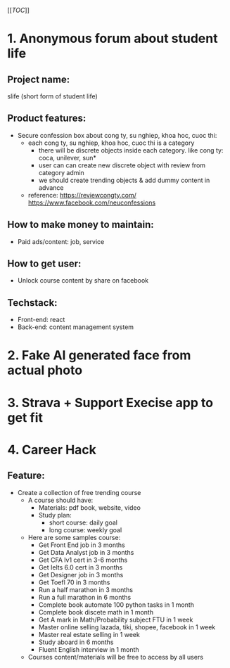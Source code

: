 [[_TOC_]]

# 1. Anonymous forum about student life
## Project name:
slife (short form of student life)
## Product features:
* Secure confession box about cong ty, su nghiep, khoa hoc, cuoc thi:
  * each cong ty, su nghiep, khoa hoc, cuoc thi is a category
    * there will be discrete objects inside each category. like cong ty: coca, unilever, sun*
    * user can can create new discrete object with review from category admin
    * we should create trending objects & add dummy content in advance
  * reference: https://reviewcongty.com/   https://www.facebook.com/neuconfessions
## How to make money to maintain:
* Paid ads/content: job, service

## How to get user:
* Unlock course content by share on facebook

## Techstack: 
* Front-end: react
* Back-end: content management system 

# 2. Fake AI generated face from actual photo

# 3. Strava + Support Execise app to get fit

# 4. Career Hack
## Feature:
* Create a collection of free trending course
  * A course should have:
    * Materials: pdf book, website, video
    * Study plan: 
      * short course: daily goal
      * long course: weekly goal
  * Here are some samples course:
    * Get Front End job in 3 months
    * Get Data Analyst job in 3 months
    * Get CFA lv1 cert in 3-6 months
    * Get Ielts 6.0 cert in 3 months
    * Get Designer job in 3 months
    * Get Toefl 70 in 3 months
    * Run a half marathon in 3 months
    * Run a full marathon in 6 months
    * Complete book automate 100 python tasks in 1 month
    * Complete book discete math in 1 month
    * Get A mark in Math/Probability subject FTU in 1 week
    * Master online selling lazada, tiki, shopee, facebook in 1 week
    * Master real estate selling in 1 week
    * Study aboard in 6 months
    * Fluent English interview in 1 month
  * Courses content/materials will be free to access by all users
